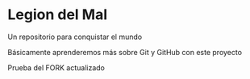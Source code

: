 # Legion del Mal
Un repositorio para conquistar el mundo

Básicamente aprenderemos más sobre Git y GitHub con este proyecto

Prueba del FORK actualizado
